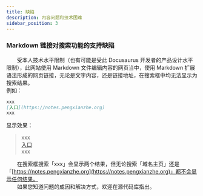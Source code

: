 ```yaml
---
title: 缺陷
description: 内容问题和技术困难
sidebar_position: 3
---
```


### Markdown 链接对搜索功能的支持缺陷

&emsp;&emsp;受本人技术水平限制（也有可能是受此 Docusaurus 开发者的产品设计水平限制），此网站使用 Markdown 文件编辑内容的网页当中，使用 Markdown 扩展语法形成的网页链接，无论是文字内容，还是链接地址，在搜索框中均无法显示为搜索结果。  
例如：　　
```markdown title="xxx.md"
xxx  
[入口](https://notes.pengxianzhe.org)  
xxx
```
显示效果：  
> xxx  
> [入口](https://pengxianzhe.org)  
> xxx  

&emsp;&emsp;在搜索框搜索「xxx」会显示两个结果，但无论搜索「域名主页」还是「[https://notes.pengxianzhe.org](https://notes.pengxianzhe.org)」都不会显示任何结果。  
&emsp;&emsp;如果您知道问题的成因和解决方式，欢迎在源代码库指出。